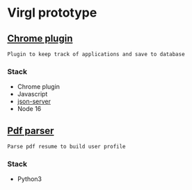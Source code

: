 # Virgl prototype

## [Chrome plugin](/plugin/README.md)

    Plugin to keep track of applications and save to database

### Stack

  - Chrome plugin
  - Javascript
  - [json-server](https://www.npmjs.com/package/json-server)
  - Node 16

## [Pdf parser](/parser/README.md)

    Parse pdf resume to build user profile

### Stack

  - Python3